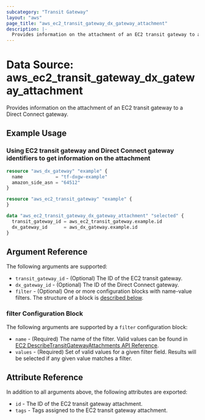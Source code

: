 ```yaml
---
subcategory: "Transit Gateway"
layout: "aws"
page_title: "aws_ec2_transit_gateway_dx_gateway_attachment"
description: |-
  Provides information on the attachment of an EC2 transit gateway to a Direct Connect gateway.
---
```


[describe-transit-gateway-attachments]: https://docs.cloud.croc.ru/en/api/ec2/transit_gateways/DescribeTransitGatewayAttachments.html

# Data Source: aws_ec2_transit_gateway_dx_gateway_attachment

Provides information on the attachment of an EC2 transit gateway to a Direct Connect gateway.

## Example Usage

### Using EC2 transit gateway and Direct Connect gateway identifiers to get information on the attachment

```terraform
resource "aws_dx_gateway" "example" {
  name            = "tf-dxgw-example"
  amazon_side_asn = "64512"
}

resource "aws_ec2_transit_gateway" "example" {
}

data "aws_ec2_transit_gateway_dx_gateway_attachment" "selected" {
  transit_gateway_id = aws_ec2_transit_gateway.example.id
  dx_gateway_id      = aws_dx_gateway.example.id
}
```

## Argument Reference

The following arguments are supported:

* `transit_gateway_id` - (Optional) The ID of the EC2 transit gateway.
* `dx_gateway_id` - (Optional) The ID of the Direct Connect gateway.
* `filter` - (Optional) One or more configuration blocks with name-value filters. The structure of a block is [described below](#filter-configuration-block).

### filter Configuration Block

The following arguments are supported by a `filter` configuration block:

* `name` - (Required) The name of the filter. Valid values can be found in [EC2 DescribeTransitGatewayAttachments API Reference][describe-transit-gateway-attachments].
* `values` - (Required) Set of valid values for a given filter field. Results will be selected if any given value matches a filter.

## Attribute Reference

In addition to all arguments above, the following attributes are exported:

* `id` - The ID of the EC2 transit gateway attachment.
* `tags` - Tags assigned to the EC2 transit gateway attachment.
